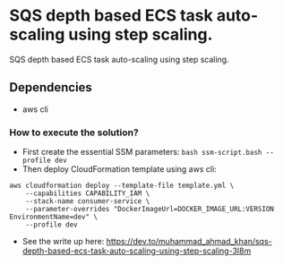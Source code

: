 # SQS depth based ECS task auto-scaling using step scaling.

SQS depth based ECS task auto-scaling using step scaling.

## Dependencies

- aws cli

### How to execute the solution?

- First create the essential SSM parameters: `bash ssm-script.bash --profile dev`
- Then deploy CloudFormation template using aws cli: 
```
aws cloudformation deploy --template-file template.yml \
    --capabilities CAPABILITY_IAM \
    --stack-name consumer-service \
    --parameter-overrides "DockerImageUrl=DOCKER_IMAGE_URL:VERSION EnvironmentName=dev" \
    --profile dev
```

* See the write up here:
  https://dev.to/muhammad_ahmad_khan/sqs-depth-based-ecs-task-auto-scaling-using-step-scaling-3l8m

